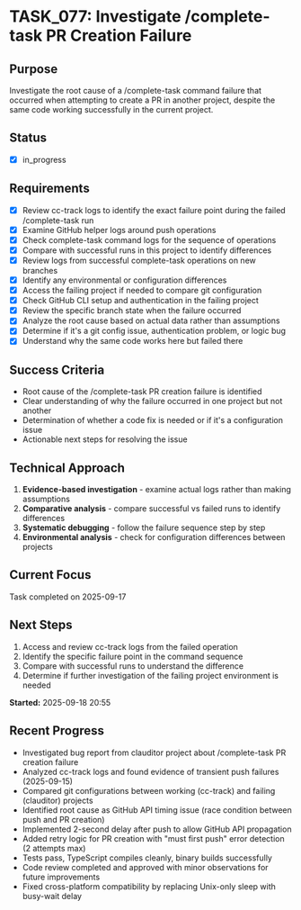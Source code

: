# TASK_077: Investigate /complete-task PR Creation Failure

## Purpose
Investigate the root cause of a /complete-task command failure that occurred when attempting to create a PR in another project, despite the same code working successfully in the current project.

## Status
- [x] in_progress

## Requirements
- [x] Review cc-track logs to identify the exact failure point during the failed /complete-task run
- [x] Examine GitHub helper logs around push operations
- [x] Check complete-task command logs for the sequence of operations
- [x] Compare with successful runs in this project to identify differences
- [x] Review logs from successful complete-task operations on new branches
- [x] Identify any environmental or configuration differences
- [x] Access the failing project if needed to compare git configuration
- [x] Check GitHub CLI setup and authentication in the failing project
- [x] Review the specific branch state when the failure occurred
- [x] Analyze the root cause based on actual data rather than assumptions
- [x] Determine if it's a git config issue, authentication problem, or logic bug
- [x] Understand why the same code works here but failed there

## Success Criteria
- Root cause of the /complete-task PR creation failure is identified
- Clear understanding of why the failure occurred in one project but not another
- Determination of whether a code fix is needed or if it's a configuration issue
- Actionable next steps for resolving the issue

## Technical Approach
1. **Evidence-based investigation** - examine actual logs rather than making assumptions
2. **Comparative analysis** - compare successful vs failed runs to identify differences
3. **Systematic debugging** - follow the failure sequence step by step
4. **Environmental analysis** - check for configuration differences between projects

## Current Focus

Task completed on 2025-09-17

## Next Steps
1. Access and review cc-track logs from the failed operation
2. Identify the specific failure point in the command sequence
3. Compare with successful runs to understand the difference
4. Determine if further investigation of the failing project environment is needed

**Started:** 2025-09-18 20:55

## Recent Progress

- Investigated bug report from clauditor project about /complete-task PR creation failure
- Analyzed cc-track logs and found evidence of transient push failures (2025-09-15)
- Compared git configurations between working (cc-track) and failing (clauditor) projects
- Identified root cause as GitHub API timing issue (race condition between push and PR creation)
- Implemented 2-second delay after push to allow GitHub API propagation
- Added retry logic for PR creation with "must first push" error detection (2 attempts max)
- Tests pass, TypeScript compiles cleanly, binary builds successfully
- Code review completed and approved with minor observations for future improvements
- Fixed cross-platform compatibility by replacing Unix-only sleep with busy-wait delay

<!-- github_issue: 98 -->
<!-- github_url: https://github.com/cahaseler/cc-track/issues/98 -->
<!-- issue_branch: 98-task_077-investigate-complete-task-pr-creation-failure -->